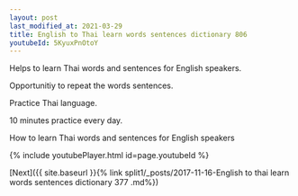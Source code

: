 ```yaml
---
layout: post
last_modified_at: 2021-03-29
title: English to Thai learn words sentences dictionary 806 
youtubeId: 5KyuxPnOtoY
---
```

 
 
Helps to learn Thai words and sentences for English speakers.

Opportunitiy to repeat the words sentences. 

Practice Thai language. 
 
10 minutes practice every day. 
 
How to learn Thai words and sentences for English speakers 
 
{% include youtubePlayer.html id=page.youtubeId %}
 
 
[Next]({{ site.baseurl }}{% link  split1/_posts/2017-11-16-English to thai learn words sentences dictionary 377 .md%})
 
